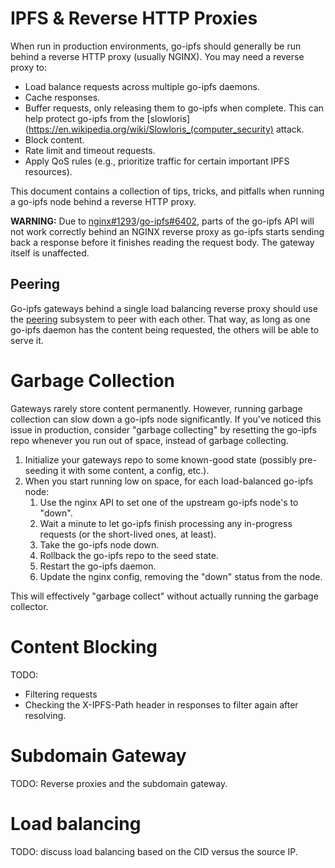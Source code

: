 # IPFS & Reverse HTTP Proxies

When run in production environments, go-ipfs should generally be run behind a
reverse HTTP proxy (usually NGINX). You may need a reverse proxy to:

* Load balance requests across multiple go-ipfs daemons.
* Cache responses.
* Buffer requests, only releasing them to go-ipfs when complete. This can help
  protect go-ipfs from the
  [slowloris](https://en.wikipedia.org/wiki/Slowloris_(computer_security)
  attack.
* Block content.
* Rate limit and timeout requests.
* Apply QoS rules (e.g., prioritize traffic for certain important IPFS resources).

This document contains a collection of tips, tricks, and pitfalls when running a
go-ipfs node behind a reverse HTTP proxy.

**WARNING:** Due to
[nginx#1293](https://trac.nginx.org/nginx/ticket/1293)/[go-ipfs#6402](https://github.com/fgeth/fg-ipfs/issues/6402),
parts of the go-ipfs API will not work correctly behind an NGINX reverse proxy
as go-ipfs starts sending back a response before it finishes reading the request
body. The gateway itself is unaffected.

## Peering

Go-ipfs gateways behind a single load balancing reverse proxy should use the
[peering](../config.md#peering) subsystem to peer with each other. That way, as
long as one go-ipfs daemon has the content being requested, the others will be
able to serve it.

# Garbage Collection

Gateways rarely store content permanently. However, running garbage collection
can slow down a go-ipfs node significantly. If you've noticed this issue in
production, consider "garbage collecting" by resetting the go-ipfs repo whenever
you run out of space, instead of garbage collecting.

1. Initialize your gateways repo to some known-good state (possibly pre-seeding
   it with some content, a config, etc.).
2. When you start running low on space, for each load-balanced go-ipfs node:
    1. Use the nginx API to set one of the upstream go-ipfs node's to "down".
    2. Wait a minute to let go-ipfs finish processing any in-progress requests
      (or the short-lived ones, at least).
    3. Take the go-ipfs node down.
    4. Rollback the go-ipfs repo to the seed state.
    5. Restart the go-ipfs daemon.
    6. Update the nginx config, removing the "down" status from the node.

This will effectively "garbage collect" without actually running the garbage
collector.

# Content Blocking

TODO:

* Filtering requests
* Checking the X-IPFS-Path header in responses to filter again after resolving.

# Subdomain Gateway

TODO: Reverse proxies and the subdomain gateway.

# Load balancing

TODO: discuss load balancing based on the CID versus the source IP.
